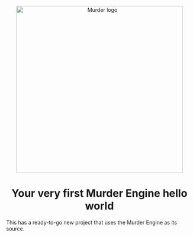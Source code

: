 <p align="center">
<img width="450" src="https://raw.githubusercontent.com/isadorasophia/hellomurder/main/.github/images/murder_logo.png" alt="Murder logo">
</p>

<h1 align="center">Your very first Murder Engine hello world</h1>

This has a ready-to-go new project that uses the Murder Engine as its source.
